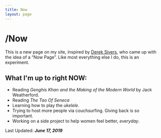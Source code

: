 ```yaml
---
title: Now
layout: page
---
```

# /Now
This is a new page on my site, inspired by [Derek Sivers](https://sivers.org/now), who came up with the idea of a “Now Page”. Like most everything else I do, this is an experiment.

## What I'm up to right **NOW**:

* Reading *Genghis Khan and the Making of the Modern World* by Jack Weatherford.
* Reading *The Tao Of Seneca*
* Learning how to play the *ukelele*.
* Trying to host more people via couchsurfing. Giving back is so important.
* Working on a side project to help women feel better, *everyday*.

Last Updated: ***June 17, 2019***
